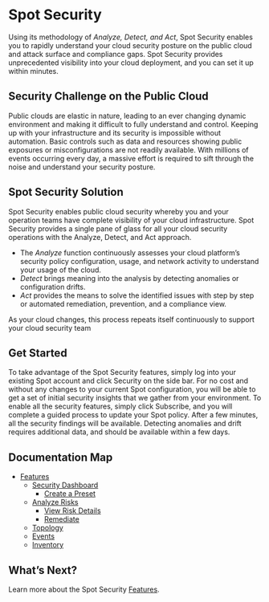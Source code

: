 <meta name="robots" content="noindex">

# Spot Security

Using its methodology of *Analyze, Detect, and Act*, Spot Security enables you to rapidly understand your cloud security posture on the public cloud and attack surface and compliance gaps. Spot Security provides unprecedented visibility into your cloud deployment, and you can set it up within minutes.

## Security Challenge on the Public Cloud

Public clouds are elastic in nature, leading to an ever changing dynamic environment and making it difficult to fully understand and control. Keeping up with your infrastructure and its security is impossible without automation. Basic controls such as data and resources showing public exposures or misconfigurations are not readily available. With millions of events occurring every day, a massive effort is required to sift through the noise and understand your security posture.  

## Spot Security Solution

Spot Security enables public cloud security whereby you and your operation teams have complete visibility of your cloud infrastructure. Spot Security provides a single pane of glass for all your cloud security operations with the Analyze, Detect, and Act approach.
- The *Analyze* function continuously assesses your cloud platform’s security policy configuration, usage, and network activity to understand your usage of the cloud.
- *Detect* brings meaning into the analysis by detecting anomalies or configuration drifts.
- *Act* provides the means to solve the identified issues with step by step or automated remediation, prevention, and a compliance view.

As your cloud changes, this process repeats itself continuously to support your cloud security team

## Get Started

To take advantage of the Spot Security features, simply log into your existing Spot account and click Security on the side bar. For no cost and without any changes to your current Spot configuration, you will be able to get a set of initial security insights that we gather from your environment. To enable all the security features, simply click Subscribe, and you will complete a guided process to update your Spot policy. After a few minutes, all the security findings will be available. Detecting anomalies and drift requires additional data, and should be available within a few days.

## Documentation Map

- [Features](spot-security/features/)
  - [Security Dashboard](spot-security/features/security-dashboard/)
    - [Create a Preset](spot-security/features/security-dashboard/create-preset)
  - [Analyze Risks](spot-security/features/analyze-risks/)
    - [View Risk Details](spot-security/features/analyze-risks/view-risk-details)
    - [Remediate](spot-security/features/analyze-risks/remediate)
  - [Topology](spot-security/features/topology)
  - [Events](spot-security/features/events)
  - [Inventory](spot-security/features/inventory)

## What’s Next?

Learn more about the Spot Security [Features](spot-security/features/).
